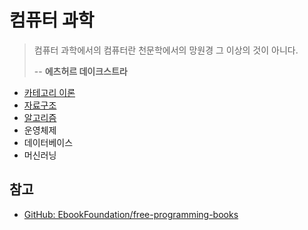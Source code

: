 # 컴퓨터 과학

> 컴퓨터 과학에서의 컴퓨터란 천문학에서의 망원경 그 이상의 것이 아니다.
>
> -- **에츠허르 데이크스트라**

- [카테고리 이론](category-theory/README.md)
- [자료구조](data-structures/README.md)
- [알고리즘](algorithms)
- 운영체제
- 데이터베이스
- 머신러닝

## 참고

- [GitHub: EbookFoundation/free-programming-books]

[GitHub: EbookFoundation/free-programming-books]: https://github.com/EbookFoundation/free-programming-books
